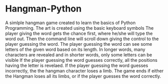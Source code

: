 # Hangman-Python
A simlple hangman game created to learn the basics of Python Programming.
The art is created using the basic keyboard symbols
The player giving the word gets the chance first, where he/she will type the word out.
Then the command line will scroll down giving the control to the player guessing the word.
The player guessing the word can see some letters of the given word based on its length. In longer words, many characters are revealed and in shorter words, only some letters can be visible 
If the player guessing the word guesses correctly, all the positions having the letter is revelaed.
If the player guessing the word guesses incorrectly, the the hangman character loses a limb. 
The game ends if either the Hangman loses all its limbs, or if the player guesses the word correctly.
